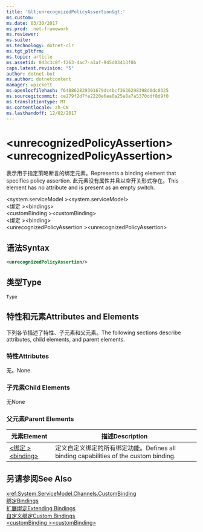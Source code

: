 ```yaml
---
title: '&lt;unrecognizedPolicyAssertion&gt;'
ms.custom: 
ms.date: 03/30/2017
ms.prod: .net-framework
ms.reviewer: 
ms.suite: 
ms.technology: dotnet-clr
ms.tgt_pltfrm: 
ms.topic: article
ms.assetid: 043c3c8f-f263-4ac7-a1af-945d03413f0b
caps.latest.revision: "5"
author: dotnet-bot
ms.author: dotnetcontent
manager: wpickett
ms.openlocfilehash: f648862829301679dc4bcf3636298398d0dc0325
ms.sourcegitcommit: ce279f2d7fe2220e6ea0a25a8a7a5370ddf8d9f0
ms.translationtype: MT
ms.contentlocale: zh-CN
ms.lasthandoff: 12/02/2017
---
```

# <a name="ltunrecognizedpolicyassertiongt"></a><span data-ttu-id="d08ec-102">&lt;unrecognizedPolicyAssertion&gt;</span><span class="sxs-lookup"><span data-stu-id="d08ec-102">&lt;unrecognizedPolicyAssertion&gt;</span></span>
<span data-ttu-id="d08ec-103">表示用于指定策略断言的绑定元素。</span><span class="sxs-lookup"><span data-stu-id="d08ec-103">Represents a binding element that specifies policy assertion.</span></span> <span data-ttu-id="d08ec-104">此元素没有属性并且以空开关形式存在。</span><span class="sxs-lookup"><span data-stu-id="d08ec-104">This element has no attribute and is present as an empty switch.</span></span>  
  
 <span data-ttu-id="d08ec-105">\<system.serviceModel ></span><span class="sxs-lookup"><span data-stu-id="d08ec-105">\<system.serviceModel></span></span>  
<span data-ttu-id="d08ec-106">\<绑定 ></span><span class="sxs-lookup"><span data-stu-id="d08ec-106">\<bindings></span></span>  
<span data-ttu-id="d08ec-107">\<customBinding ></span><span class="sxs-lookup"><span data-stu-id="d08ec-107">\<customBinding></span></span>  
<span data-ttu-id="d08ec-108">\<绑定 ></span><span class="sxs-lookup"><span data-stu-id="d08ec-108">\<binding></span></span>  
<span data-ttu-id="d08ec-109">\<unrecognizedPolicyAssertion ></span><span class="sxs-lookup"><span data-stu-id="d08ec-109">\<unrecognizedPolicyAssertion></span></span>  
  
## <a name="syntax"></a><span data-ttu-id="d08ec-110">语法</span><span class="sxs-lookup"><span data-stu-id="d08ec-110">Syntax</span></span>  
  
```xml  
<unrecognizedPolicyAssertion/>  
```  
  
## <a name="type"></a><span data-ttu-id="d08ec-111">类型</span><span class="sxs-lookup"><span data-stu-id="d08ec-111">Type</span></span>  
 `Type`  
  
## <a name="attributes-and-elements"></a><span data-ttu-id="d08ec-112">特性和元素</span><span class="sxs-lookup"><span data-stu-id="d08ec-112">Attributes and Elements</span></span>  
 <span data-ttu-id="d08ec-113">下列各节描述了特性、子元素和父元素。</span><span class="sxs-lookup"><span data-stu-id="d08ec-113">The following sections describe attributes, child elements, and parent elements.</span></span>  
  
### <a name="attributes"></a><span data-ttu-id="d08ec-114">特性</span><span class="sxs-lookup"><span data-stu-id="d08ec-114">Attributes</span></span>  
 <span data-ttu-id="d08ec-115">无。</span><span class="sxs-lookup"><span data-stu-id="d08ec-115">None.</span></span>  
  
### <a name="child-elements"></a><span data-ttu-id="d08ec-116">子元素</span><span class="sxs-lookup"><span data-stu-id="d08ec-116">Child Elements</span></span>  
 <span data-ttu-id="d08ec-117">无</span><span class="sxs-lookup"><span data-stu-id="d08ec-117">None</span></span>  
  
### <a name="parent-elements"></a><span data-ttu-id="d08ec-118">父元素</span><span class="sxs-lookup"><span data-stu-id="d08ec-118">Parent Elements</span></span>  
  
|<span data-ttu-id="d08ec-119">元素</span><span class="sxs-lookup"><span data-stu-id="d08ec-119">Element</span></span>|<span data-ttu-id="d08ec-120">描述</span><span class="sxs-lookup"><span data-stu-id="d08ec-120">Description</span></span>|  
|-------------|-----------------|  
|[<span data-ttu-id="d08ec-121">\<绑定 ></span><span class="sxs-lookup"><span data-stu-id="d08ec-121">\<binding></span></span>](../../../../../docs/framework/misc/binding.md)|<span data-ttu-id="d08ec-122">定义自定义绑定的所有绑定功能。</span><span class="sxs-lookup"><span data-stu-id="d08ec-122">Defines all binding capabilities of the custom binding.</span></span>|  
  
## <a name="see-also"></a><span data-ttu-id="d08ec-123">另请参阅</span><span class="sxs-lookup"><span data-stu-id="d08ec-123">See Also</span></span>  
 <xref:System.ServiceModel.Channels.CustomBinding>  
 [<span data-ttu-id="d08ec-124">绑定</span><span class="sxs-lookup"><span data-stu-id="d08ec-124">Bindings</span></span>](../../../../../docs/framework/wcf/bindings.md)  
 [<span data-ttu-id="d08ec-125">扩展绑定</span><span class="sxs-lookup"><span data-stu-id="d08ec-125">Extending Bindings</span></span>](../../../../../docs/framework/wcf/extending/extending-bindings.md)  
 [<span data-ttu-id="d08ec-126">自定义绑定</span><span class="sxs-lookup"><span data-stu-id="d08ec-126">Custom Bindings</span></span>](../../../../../docs/framework/wcf/extending/custom-bindings.md)  
 [<span data-ttu-id="d08ec-127">\<customBinding ></span><span class="sxs-lookup"><span data-stu-id="d08ec-127">\<customBinding></span></span>](../../../../../docs/framework/configure-apps/file-schema/wcf/custombinding.md)
